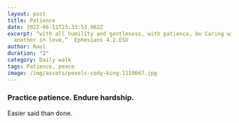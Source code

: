 ```yaml
---
layout: post
title: Patience
date: 2022-06-11T23:33:53.962Z
excerpt: “with all humility and gentleness, with patience, be Caring with one
  another in love,” ‭‬‬ Ephesians 4.2.ESV
author: Raul
duration: "2"
category: Daily walk
tags: Patience, peace
image: /img/assets/pexels-cody-king-1118667.jpg
---
```

### Practice patience. Endure hardship. 

Easier said than done.

